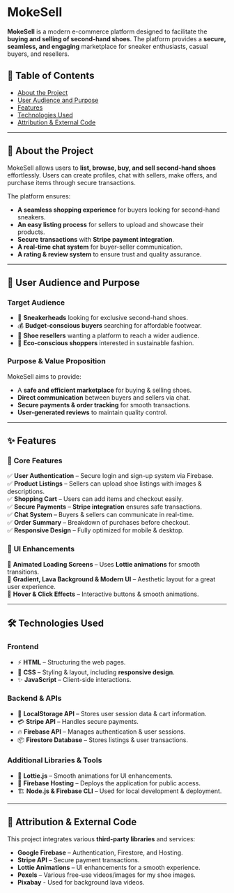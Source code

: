 # MokeSell  

**MokeSell** is a modern e-commerce platform designed to facilitate the **buying and selling of second-hand shoes**. The platform provides a **secure, seamless, and engaging** marketplace for sneaker enthusiasts, casual buyers, and resellers.  

## 📌 Table of Contents  
- [About the Project](#about-the-project)  
- [User Audience and Purpose](#user-audience-and-purpose)  
- [Features](#features)  
- [Technologies Used](#technologies-used)  
- [Attribution & External Code](#attribution--external-code)   

---

## 📖 About the Project  
MokeSell allows users to **list, browse, buy, and sell second-hand shoes** effortlessly. Users can create profiles, chat with sellers, make offers, and purchase items through secure transactions.  

The platform ensures:  
- **A seamless shopping experience** for buyers looking for second-hand sneakers.  
- **An easy listing process** for sellers to upload and showcase their products.  
- **Secure transactions** with **Stripe payment integration**.  
- **A real-time chat system** for buyer-seller communication.  
- **A rating & review system** to ensure trust and quality assurance.  

---

## 🎯 User Audience and Purpose  
### **Target Audience**  
- 👟 **Sneakerheads** looking for exclusive second-hand shoes.  
- 💰 **Budget-conscious buyers** searching for affordable footwear.  
- 🔄 **Shoe resellers** wanting a platform to reach a wider audience.  
- 🌱 **Eco-conscious shoppers** interested in sustainable fashion.  

### **Purpose & Value Proposition**  
MokeSell aims to provide:  
- A **safe and efficient marketplace** for buying & selling shoes.  
- **Direct communication** between buyers and sellers via chat.  
- **Secure payments & order tracking** for smooth transactions.  
- **User-generated reviews** to maintain quality control.  

---

## ✨ Features  
### 🔹 **Core Features**  
✅ **User Authentication** – Secure login and sign-up system via Firebase.  
✅ **Product Listings** – Sellers can upload shoe listings with images & descriptions.  
✅ **Shopping Cart** – Users can add items and checkout easily.  
✅ **Secure Payments** – **Stripe integration** ensures safe transactions.  
✅ **Chat System** – Buyers & sellers can communicate in real-time.  
✅ **Order Summary** – Breakdown of purchases before checkout.  
✅ **Responsive Design** – Fully optimized for mobile & desktop.  

### 🎨 **UI Enhancements**  
🌟 **Animated Loading Screens** – Uses **Lottie animations** for smooth transitions.  
🌟 **Gradient, Lava Background & Modern UI** – Aesthetic layout for a great user experience.  
🌟 **Hover & Click Effects** – Interactive buttons & smooth animations.  

---

## 🛠️ Technologies Used  
### **Frontend**  
- ⚡ **HTML** – Structuring the web pages.  
- 🎨 **CSS** – Styling & layout, including **responsive design**.  
- ✨ **JavaScript** – Client-side interactions.  

### **Backend & APIs**  
- 🛒 **LocalStorage API** – Stores user session data & cart information.  
- 💳 **Stripe API** – Handles secure payments.  
- 🔥 **Firebase API** – Manages authentication & user sessions.  
- 📦 **Firestore Database** – Stores listings & user transactions.  

### **Additional Libraries & Tools**  
- 🚀 **Lottie.js** – Smooth animations for UI enhancements.  
- 📡 **Firebase Hosting** – Deploys the application for public access.  
- 🏗 **Node.js & Firebase CLI** – Used for local development & deployment.  

---

## 🔗 Attribution & External Code  
This project integrates various **third-party libraries** and services:  
- **Google Firebase** – Authentication, Firestore, and Hosting.  
- **Stripe API** – Secure payment transactions.  
- **Lottie Animations** – UI enhancements for a smooth experience.  
- **Pexels** – Various free-use videos/images for my shoe images.  
- **Pixabay** - Used for background lava videos.
